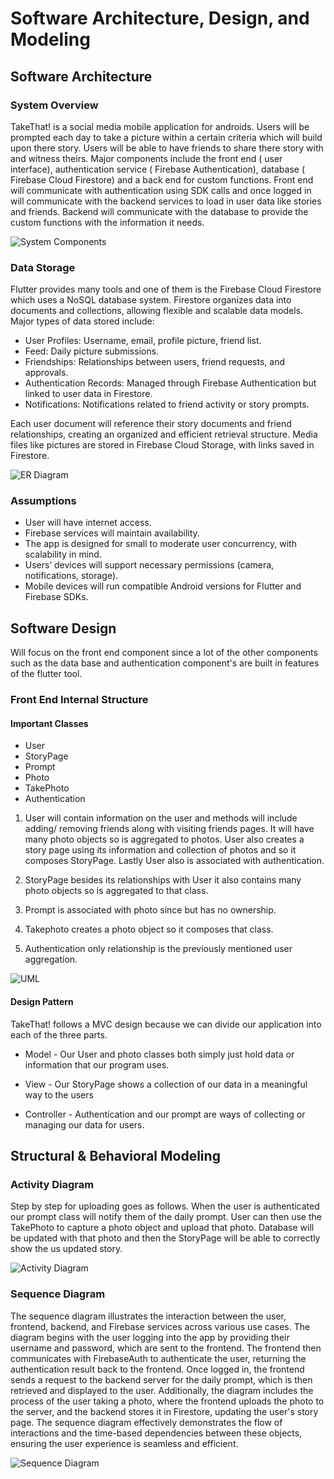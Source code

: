 # Software Architecture, Design, and Modeling

## Software Architecture

### System Overview

TakeThat! is a social media mobile application for androids. Users will be prompted each day to take a picture within a certain criteria which will build upon there story. Users will be able to have friends to share there story with and witness theirs. Major components include the front end ( user interface), authentication service ( Firebase Authentication), database ( Firebase Cloud Firestore) and a back end for custom functions. Front end will communicate with authentication using SDK calls and once logged in will communicate with the backend services to load in user data like stories and friends. Backend will communicate with the database to provide the custom functions with the information it needs. 


![System Components](images/comp.png)




### Data Storage

Flutter provides many tools and one of them is the Firebase Cloud Firestore which uses a NoSQL database system. Firestore organizes data into documents and collections, allowing flexible and scalable data models. Major types of data stored include:

- User Profiles: Username, email, profile picture, friend list.
- Feed: Daily picture submissions.
- Friendships: Relationships between users, friend requests, and approvals.
- Authentication Records: Managed through Firebase Authentication but linked to user data in Firestore.
- Notifications: Notifications related to friend activity or story prompts.

Each user document will reference their story documents and friend relationships, creating an organized and efficient retrieval structure. Media files like pictures are stored in Firebase Cloud Storage, with links saved in Firestore.

![ER Diagram](images/er.png)
 

### Assumptions

-	User will have internet access.
-	Firebase services will maintain availability.
-	The app is designed for small to moderate user concurrency, with scalability in mind.
-	Users’ devices will support necessary permissions (camera, notifications, storage).
-	Mobile devices will run compatible Android versions for Flutter and Firebase SDKs.



## Software Design

Will focus on the front end component since a lot of the other components such as the data base and authentication component's are built in features of the flutter tool.

### Front End Internal Structure

#### Important Classes

- User
- StoryPage
- Prompt
- Photo
- TakePhoto
- Authentication

1. User will contain information on the user and methods will include adding/ removing friends along with visiting friends pages. It will have many photo objects so is aggregated to photos. User also creates a story page using its information and collection of photos and so it composes StoryPage. Lastly User also is associated with authentication.

2. StoryPage besides its relationships with User it also contains many photo objects so is aggregated to that class.

3. Prompt is associated with photo since but has no ownership.

4. Takephoto creates a photo object so it composes that class.

5. Authentication only relationship is the previously mentioned user aggregation.



![UML](images/UML.png)















#### Design Pattern

TakeThat! follows a MVC design because we can divide our application into each of the three parts.

- Model - Our User and photo classes both simply just hold data or information that our program uses.

- View - Our StoryPage shows a collection of our data in a meaningful way to the users

- Controller - Authentication and our prompt are ways of collecting or managing our data for users.











## Structural & Behavioral Modeling

### Activity Diagram
 Step by step for uploading goes as follows. When the user is authenticated our prompt class will notify them of the daily prompt. User can then use the TakePhoto to capture a photo object and upload that photo. Database will be updated with that photo and then the StoryPage will be able to correctly show the us updated story.
 
 ![Activity Diagram](images/activity.png)
 

### Sequence Diagram
 The sequence diagram illustrates the interaction between the user, frontend, backend, and Firebase services across various use cases. The diagram begins with the user logging into the app by providing their username and password, which are sent to the frontend. The frontend then communicates with FirebaseAuth to authenticate the user, returning the authentication result back to the frontend. Once logged in, the frontend sends a request to the backend server for the daily prompt, which is then retrieved and displayed to the user. Additionally, the diagram includes the process of the user taking a photo, where the frontend uploads the photo to the server, and the backend stores it in Firestore, updating the user's story page. The sequence diagram effectively demonstrates the flow of interactions and the time-based dependencies between these objects, ensuring the user experience is seamless and efficient.

 ![Sequence Diagram](images/sequence.png)
 
 
 
 
 





 
 
 






















